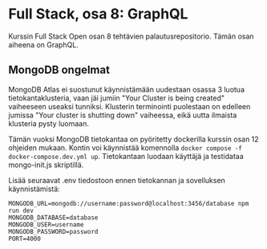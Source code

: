 # Full Stack, osa 8: GraphQL

Kurssin Full Stack Open osan 8 tehtävien palautusrepositorio. Tämän osan aiheena on GraphQL.

## MongoDB ongelmat

MongoDB Atlas ei suostunut käynnistämään uudestaan osassa 3 luotua tietokantaklusteria, vaan jäi jumiin "Your Cluster is being created" vaiheeseen useaksi tunniksi. Klusterin terminointi puolestaan on edelleen jumissa "Your cluster is shutting down" vaiheessa, eikä uutta ilmaista klusteria pysty luomaan.

Tämän vuoksi MongoDB tietokantaa on pyöritetty dockerilla kurssin osan 12 ohjeiden mukaan. Kontin voi käynnistää komennolla `docker compose -f docker-compose.dev.yml up`. Tietokantaan luodaan käyttäjä ja testidataa mongo-init.js skriptillä.

Lisää seuraavat .env tiedostoon ennen tietokannan ja sovelluksen käynnistämistä:

```
MONGODB_URL=mongodb://username:password@localhost:3456/database npm run dev
MONGODB_DATABASE=database
MONGODB_USER=username
MONGODB_PASSWORD=password
PORT=4000
```
